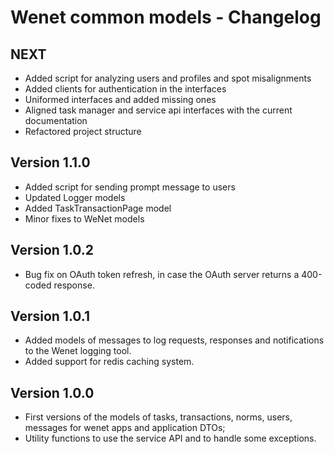 # Wenet common models - Changelog

## NEXT

- Added script for analyzing users and profiles and spot misalignments
- Added clients for authentication in the interfaces
- Uniformed interfaces and added missing ones
- Aligned task manager and service api interfaces with the current documentation
- Refactored project structure

## Version 1.1.0

- Added script for sending prompt message to users
- Updated Logger models
- Added TaskTransactionPage model
- Minor fixes to WeNet models

## Version 1.0.2
- Bug fix on OAuth token refresh, in case the OAuth server returns a 400-coded response.

## Version 1.0.1
- Added models of messages to log requests, responses and notifications to the Wenet logging tool.
- Added support for redis caching system.

## Version 1.0.0
- First versions of the models of tasks, transactions, norms, users, messages for wenet apps and application DTOs;
- Utility functions to use the service API and to handle some exceptions.
